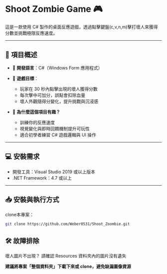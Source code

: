 # Shoot Zombie Game 🎮

這是一款使用 C# 製作的桌面反應遊戲，透過點擊鍵盤(c,v,n,m)擊打壞人來獲得分數並挑戰極限反應速度。

---

## 📌 項目概述

- 🧠 **開發語言**：C#（Windows Form 應用程式）
- 🔫 **遊戲目標**：
  - 玩家在 30 秒內點擊出現的壞人獲得分數
  - 每次擊中可加分，誤點會扣除血量
  - 壞人外觀隨得分變化，提升挑戰與沉浸感

- 🧩 **為什麼這個項目有趣？**
  - 訓練你的反應速度
  - 視覺變化與即時回饋機制提升可玩性
  - 適合初學者練習 C# 遊戲邏輯與 UI 操作

---

## 💻 安裝需求

- 開發工具：Visual Studio 2019 或以上版本
- .NET Framework：4.7 或以上

---

## 📥 安裝與執行方式

clone本專案：
```bash
git clone https://github.com/Weber0531/Shoot_Zoombie.git
```
## 🛠️ 故障排除
壞人圖片不出現？
請確認 Resources 資料夾內的圖片沒有遺失

**建議將專案「整個資料夾」下載下來或 clone，避免缺漏圖像資源**
